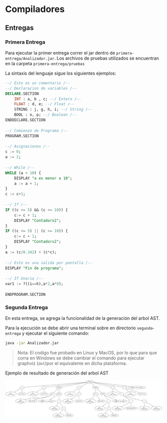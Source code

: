 # Compiladores

## Entregas

### Primera Entrega

Para ejecutar la primer entrega correr el jar dentro de `primera-entrega/Analizador.jar`. Los archivos de pruebas utilizados se encuentran en la carpeta `primera-entrega/pruebas`

La sintaxis del lenguaje sigue los siguientes ejemplos:

```sql
--/ Esto es un comentario /--
--/ Declaracion de variables /--
DECLARE.SECTION
    INT : a, b , c; --/ Entero /--
    FLOAT : d, e; --/ Float /--
    STRING : j, g, h, i; --/ String /--
    BOOL : o, p; --/ Boolean /--
ENDDECLARE.SECTION

--/ Comienzo de Programa /--
PROGRAM.SECTION

--/ Asignaciones /--
c := 0;
a := 2;

--/ While /--
WHILE (a < 10) {
    DISPLAY "a es menor a 10";
    a := a + 1;
}
c := c+1;

--/ If /--
IF ((c >= 5) && (c <= 10)) {
    c:= c + 1;
    DISPLAY "Contadorx2";
}
IF ((c <= 5) || (c >= 10)) {
    c:= c + 1;
    DISPLAY "Contadorx2";
}
a := (c/0.342) + (c*c);

--/ Esto es una salida por pantalla /--
DISPLAY "Fin de programa";

--/ If Unario /--
var1 := ?((i==h),a*2,a*0);

ENDPROGRAM.SECTION
```

### Segunda Entrega

En esta entrega, se agrega la funcionalidad de la generación del arbol AST.

Para la ejecución se debe abrir una terminal sobre en directorio `segunda-entrega` y ejecutar el siguiente comando:

```bash
java -jar Analizador.jar
```

> Nota: El codigo fue probado en Linux y MacOS, por lo que para que corra en Windows se debe cambiar el comando para ejecutar graphviz (`dot`)por el equivalente en dicha plataforma.

Ejemplo de resultado de generación del arbol AST

![Arbol AST](./segunda-entrega/arbol.png)
